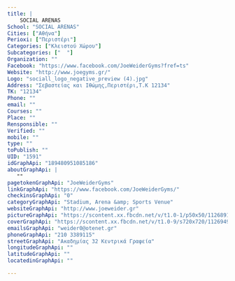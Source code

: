 ```yaml
---
title: |
    SOCIAL ARENAS
School: "SOCIAL ARENAS"
Cities: ["Αθήνα"]
Perioxi: ["Περιστέρι"]
Categories: ["Κλειστού Χώρου"]
Subcategories: ["  "]
Organization: ""
Facebook: "https://www.facebook.com/JoeWeiderGyms?fref=ts"
Website: "http://www.joegyms.gr/"
Logo: "sociall_logo_negative_preview (4).jpg"
Address: "Σεβαστείας και Ιθώμης,Περιστέρι,Τ.Κ 12134"
TK: "12134"
Phone: ""
email: ""
Courses: ""
Place: ""
Rensponsible: ""
Verified: ""
mobile: ""
type: ""
toPublish: ""
UID: "1591"
idGraphApi: "189480951085186"
aboutGraphApi: | 
   ""
pagetokenGraphApi: "JoeWeiderGyms"
linkGraphApi: "https://www.facebook.com/JoeWeiderGyms/"
checkinsGraphApi: "0"
categoryGraphApi: "Stadium, Arena &amp; Sports Venue"
websiteGraphApi: "http://www.joeweider.gr"
pictureGraphApi: "https://scontent.xx.fbcdn.net/v/t1.0-1/p50x50/11268912_989024294464177_415160242707670571_n.jpg?oh=bf640dbe116a7c78f95a6a1c56d88b64&amp;oe=5B02EE23"
coverGraphApi: "https://scontent.xx.fbcdn.net/v/t1.0-9/s720x720/11269490_989025097797430_8779118327681775592_n.jpg?oh=fa3d2aa4f34122c2351a74321aea300b&amp;oe=5B03F453"
emailsGraphApi: "weider0@otenet.gr"
phoneGraphApi: "210 3389115"
streetGraphApi: "Ακαδημίας 32 Κεντρικά Γραφεία"
longitudeGraphApi: ""
latitudeGraphApi: ""
locatedinGraphApi: ""

---
```




